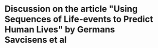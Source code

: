 # Discussion on the article "Using Sequences of Life-events to Predict Human Lives" by Germans Savcisens et al


